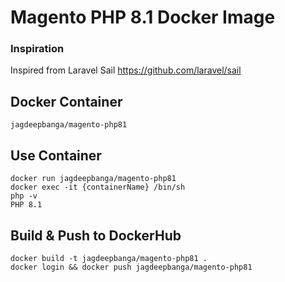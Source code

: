 # Magento PHP 8.1 Docker Image

### Inspiration
Inspired from Laravel Sail
https://github.com/laravel/sail

## Docker Container
```
jagdeepbanga/magento-php81
```

## Use Container
```
docker run jagdeepbanga/magento-php81
docker exec -it {containerName} /bin/sh
php -v
PHP 8.1
```

## Build & Push to DockerHub
```
docker build -t jagdeepbanga/magento-php81 .
docker login && docker push jagdeepbanga/magento-php81
```
